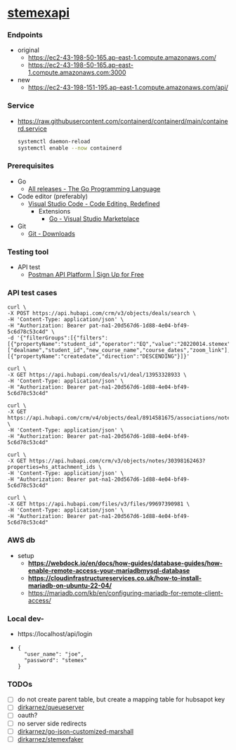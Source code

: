 [stemexapi](https://ec2-43-198-151-195.ap-east-1.compute.amazonaws.com/)
========================================================================
### Endpoints
- original
  - https://ec2-43-198-50-165.ap-east-1.compute.amazonaws.com/
  - https://ec2-43-198-50-165.ap-east-1.compute.amazonaws.com:3000
- new
  - https://ec2-43-198-151-195.ap-east-1.compute.amazonaws.com/api/

### Service
- https://raw.githubusercontent.com/containerd/containerd/main/containerd.service
  ```bash
  systemctl daemon-reload
  systemctl enable --now containerd
  ```
### Prerequisites
- Go
  - [All releases - The Go Programming Language](https://go.dev/dl/)
- Code editor (preferably)
  - [Visual Studio Code - Code Editing. Redefined](https://code.visualstudio.com/)
    - Extensions
      - [Go - Visual Studio Marketplace](https://marketplace.visualstudio.com/items?itemName=golang.Go)
- Git
  - [Git - Downloads](https://git-scm.com/downloads)

### Testing tool
- API test
  - [Postman API Platform | Sign Up for Free](https://www.postman.com/)


### API test cases
```
curl \
-X POST https://api.hubapi.com/crm/v3/objects/deals/search \
-H 'Content-Type: application/json' \
-H "Authorization: Bearer pat-na1-20d567d6-1d88-4e04-bf49-5c6d78c53c4d" \
-d '{"filterGroups":[{"filters":[{"propertyName":"student_id","operator":"EQ","value":"20220014.stemex"}]}],"properties":["dealname","student_id","new_course_name","course_dates","zoom_link"],"sorts":[{"propertyName":"createdate","direction":"DESCENDING"}]}'
```

```
curl \
-X GET https://api.hubapi.com/deals/v1/deal/13953328933 \
-H 'Content-Type: application/json' \
-H "Authorization: Bearer pat-na1-20d567d6-1d88-4e04-bf49-5c6d78c53c4d"
```

```
curl \
-X GET https://api.hubapi.com/crm/v4/objects/deal/8914581675/associations/note \
-H 'Content-Type: application/json' \
-H "Authorization: Bearer pat-na1-20d567d6-1d88-4e04-bf49-5c6d78c53c4d"

curl \
-X GET https://api.hubapi.com/crm/v3/objects/notes/30398162463?properties=hs_attachment_ids \
-H 'Content-Type: application/json' \
-H "Authorization: Bearer pat-na1-20d567d6-1d88-4e04-bf49-5c6d78c53c4d"

curl \
-X GET https://api.hubapi.com/files/v3/files/99697390981 \
-H 'Content-Type: application/json' \
-H "Authorization: Bearer pat-na1-20d567d6-1d88-4e04-bf49-5c6d78c53c4d"
```

### AWS db
- setup
  - **https://webdock.io/en/docs/how-guides/database-guides/how-enable-remote-access-your-mariadbmysql-database**
  - **https://cloudinfrastructureservices.co.uk/how-to-install-mariadb-on-ubuntu-22-04/**
  - https://mariadb.com/kb/en/configuring-mariadb-for-remote-client-access/



### Local dev-
- https://localhost/api/login
- ```
  {
    "user_name": "joe",
    "password": "stemex"
  }
  ```

### TODOs
- [ ] do not create parent table, but create a mapping table for hubsapot key
- [ ] [dirkarnez/queueserver](https://github.com/dirkarnez/queueserver)
- [ ] oauth?
- [ ] no server side redirects
- [ ] [dirkarnez/go-json-customized-marshall](https://github.com/dirkarnez/go-json-customized-marshall)
- [ ] [dirkarnez/stemexfaker](https://github.com/dirkarnez/stemexfaker)
